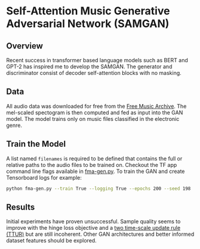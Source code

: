 # Self-Attention Music Generative Adversarial Network (SAMGAN)

## Overview
Recent success in transformer based language models such as BERT and GPT-2 has inspired me to develop the SAMGAN. The generator and discriminator consist of decoder self-attention blocks with no masking.

## Data
All audio data was downloaded for free from the [Free Music Archive](https://github.com/mdeff/fma/). The mel-scaled spectogram is then computed and fed as input into the GAN model. The model trains only on music files classified in the electronic genre.

## Train the Model
A list named `filenames` is required to be defined that contains the full or relative paths to the audio files to be trained on. Checkout the TF app command line flags available in [fma-gen.py](fma-gen.py). To train the GAN and create Tensorboard logs for example:

```bash
python fma-gen.py --train True --logging True --epochs 200 --seed 198
```

## Results
Initial experiments have proven unsuccessful. Sample quality seems to improve with the hinge loss objective and a [two time-scale update rule (TTUR)](https://arxiv.org/abs/1706.08500) but are still incoherent. Other GAN architectures and better informed dataset features should be explored.
